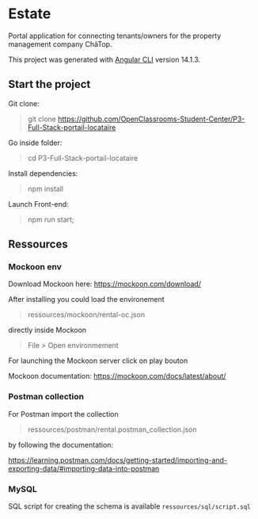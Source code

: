 # Estate
Portal application for connecting tenants/owners for the property management company ChâTop.

This project was generated with [Angular CLI](https://github.com/angular/angular-cli) version 14.1.3.

## Start the project

Git clone:

> git clone https://github.com/OpenClassrooms-Student-Center/P3-Full-Stack-portail-locataire

Go inside folder:

> cd P3-Full-Stack-portail-locataire

Install dependencies:

> npm install

Launch Front-end:

> npm run start;


## Ressources

### Mockoon env

Download Mockoon here: https://mockoon.com/download/

After installing you could load the environement

> ressources/mockoon/rental-oc.json

directly inside Mockoon 

> File > Open environmement

For launching the Mockoon server click on play bouton

Mockoon documentation: https://mockoon.com/docs/latest/about/

### Postman collection

For Postman import the collection

> ressources/postman/rental.postman_collection.json 

by following the documentation: 

https://learning.postman.com/docs/getting-started/importing-and-exporting-data/#importing-data-into-postman


### MySQL

SQL script for creating the schema is available `ressources/sql/script.sql`
